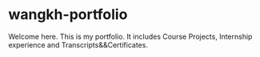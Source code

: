 # wangkh-portfolio
Welcome here. This is my portfolio. It includes Course Projects, Internship experience and Transcripts&amp;&amp;Certificates.
